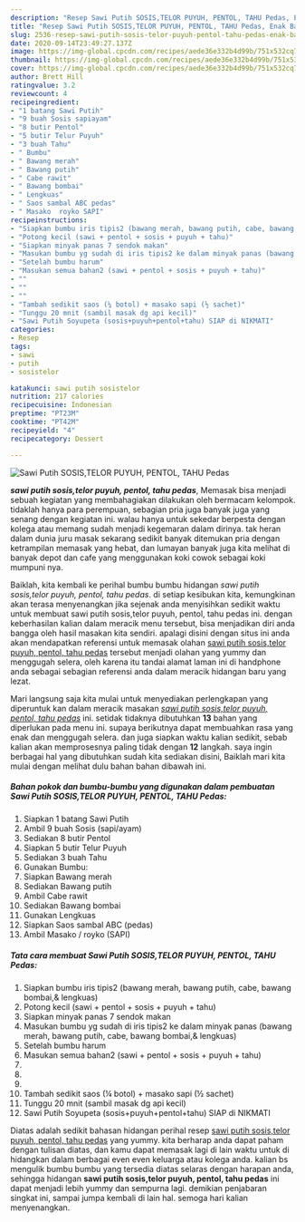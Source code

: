 ```yaml
---
description: "Resep Sawi Putih SOSIS,TELOR PUYUH, PENTOL, TAHU Pedas, Enak Banget"
title: "Resep Sawi Putih SOSIS,TELOR PUYUH, PENTOL, TAHU Pedas, Enak Banget"
slug: 2536-resep-sawi-putih-sosis-telor-puyuh-pentol-tahu-pedas-enak-banget
date: 2020-09-14T23:49:27.137Z
image: https://img-global.cpcdn.com/recipes/aede36e332b4d99b/751x532cq70/sawi-putih-sosistelor-puyuh-pentol-tahu-pedas-foto-resep-utama.jpg
thumbnail: https://img-global.cpcdn.com/recipes/aede36e332b4d99b/751x532cq70/sawi-putih-sosistelor-puyuh-pentol-tahu-pedas-foto-resep-utama.jpg
cover: https://img-global.cpcdn.com/recipes/aede36e332b4d99b/751x532cq70/sawi-putih-sosistelor-puyuh-pentol-tahu-pedas-foto-resep-utama.jpg
author: Brett Hill
ratingvalue: 3.2
reviewcount: 4
recipeingredient:
- "1 batang Sawi Putih"
- "9 buah Sosis sapiayam"
- "8 butir Pentol"
- "5 butir Telur Puyuh"
- "3 buah Tahu"
- " Bumbu"
- " Bawang merah"
- " Bawang putih"
- " Cabe rawit"
- " Bawang bombai"
- " Lengkuas"
- " Saos sambal ABC pedas"
- " Masako  royko SAPI"
recipeinstructions:
- "Siapkan bumbu iris tipis2 (bawang merah, bawang putih, cabe, bawang bombai,&amp; lengkuas)"
- "Potong kecil (sawi + pentol + sosis + puyuh + tahu)"
- "Siapkan minyak panas 7 sendok makan"
- "Masukan bumbu yg sudah di iris tipis2 ke dalam minyak panas (bawang merah, bawang putih, cabe, bawang bombai,&amp; lengkuas)"
- "Setelah bumbu harum"
- "Masukan semua bahan2 (sawi + pentol + sosis + puyuh + tahu)"
- ""
- ""
- ""
- "Tambah sedikit saos (¼ botol) + masako sapi (½ sachet)"
- "Tunggu 20 mnit (sambil masak dg api kecil)"
- "Sawi Putih Soyupeta (sosis+puyuh+pentol+tahu) SIAP di NIKMATI"
categories:
- Resep
tags:
- sawi
- putih
- sosistelor

katakunci: sawi putih sosistelor 
nutrition: 217 calories
recipecuisine: Indonesian
preptime: "PT23M"
cooktime: "PT42M"
recipeyield: "4"
recipecategory: Dessert

---
```



![Sawi Putih SOSIS,TELOR PUYUH, PENTOL, TAHU Pedas](https://img-global.cpcdn.com/recipes/aede36e332b4d99b/751x532cq70/sawi-putih-sosistelor-puyuh-pentol-tahu-pedas-foto-resep-utama.jpg)

<b><i>sawi putih sosis,telor puyuh, pentol, tahu pedas</i></b>, Memasak bisa menjadi sebuah kegiatan yang membahagiakan dilakukan oleh bermacam kelompok. tidaklah hanya para perempuan, sebagian pria juga banyak juga yang senang dengan kegiatan ini. walau hanya untuk sekedar berpesta dengan kolega atau memang sudah menjadi kegemaran dalam dirinya. tak heran dalam dunia juru masak sekarang sedikit banyak ditemukan pria dengan ketrampilan memasak yang hebat, dan lumayan banyak juga kita melihat di banyak depot dan cafe yang menggunakan koki cowok sebagai koki mumpuni nya.



Baiklah, kita kembali ke perihal bumbu bumbu hidangan <i>sawi putih sosis,telor puyuh, pentol, tahu pedas</i>. di setiap kesibukan kita, kemungkinan akan terasa menyenangkan jika sejenak anda menyisihkan sedikit waktu untuk membuat sawi putih sosis,telor puyuh, pentol, tahu pedas ini. dengan keberhasilan kalian dalam meracik menu tersebut, bisa menjadikan diri anda bangga oleh hasil masakan kita sendiri. apalagi disini dengan situs ini anda akan mendapatkan referensi untuk memasak olahan <u>sawi putih sosis,telor puyuh, pentol, tahu pedas</u> tersebut menjadi olahan yang yummy dan menggugah selera, oleh karena itu tandai alamat laman ini di handphone anda sebagai sebagian referensi anda dalam meracik hidangan baru yang lezat.


Mari langsung saja kita mulai untuk menyediakan perlengkapan yang diperuntuk kan dalam meracik masakan <u><i>sawi putih sosis,telor puyuh, pentol, tahu pedas</i></u> ini. setidak tidaknya dibutuhkan <b>13</b> bahan yang diperlukan pada menu ini. supaya berikutnya dapat membuahkan rasa yang enak dan menggugah selera. dan juga siapkan waktu kalian sedikit, sebab kalian akan memprosesnya paling tidak dengan <b>12</b> langkah. saya ingin berbagai hal yang dibutuhkan sudah kita sediakan disini, Baiklah mari kita mulai dengan melihat dulu bahan bahan dibawah ini.

<!--inarticleads1-->

##### Bahan pokok dan bumbu-bumbu yang digunakan dalam pembuatan Sawi Putih SOSIS,TELOR PUYUH, PENTOL, TAHU Pedas:

1. Siapkan 1 batang Sawi Putih
1. Ambil 9 buah Sosis (sapi/ayam)
1. Sediakan 8 butir Pentol
1. Siapkan 5 butir Telur Puyuh
1. Sediakan 3 buah Tahu
1. Gunakan  Bumbu:
1. Siapkan  Bawang merah
1. Sediakan  Bawang putih
1. Ambil  Cabe rawit
1. Sediakan  Bawang bombai
1. Gunakan  Lengkuas
1. Siapkan  Saos sambal ABC (pedas)
1. Ambil  Masako / royko (SAPI)




<!--inarticleads2-->

##### Tata cara membuat Sawi Putih SOSIS,TELOR PUYUH, PENTOL, TAHU Pedas:

1. Siapkan bumbu iris tipis2 (bawang merah, bawang putih, cabe, bawang bombai,&amp; lengkuas)
1. Potong kecil (sawi + pentol + sosis + puyuh + tahu)
1. Siapkan minyak panas 7 sendok makan
1. Masukan bumbu yg sudah di iris tipis2 ke dalam minyak panas (bawang merah, bawang putih, cabe, bawang bombai,&amp; lengkuas)
1. Setelah bumbu harum
1. Masukan semua bahan2 (sawi + pentol + sosis + puyuh + tahu)
1. 
1. 
1. 
1. Tambah sedikit saos (¼ botol) + masako sapi (½ sachet)
1. Tunggu 20 mnit (sambil masak dg api kecil)
1. Sawi Putih Soyupeta (sosis+puyuh+pentol+tahu) SIAP di NIKMATI




Diatas adalah sedikit bahasan hidangan perihal resep <u>sawi putih sosis,telor puyuh, pentol, tahu pedas</u> yang yummy. kita berharap anda dapat paham dengan tulisan diatas, dan kamu dapat memasak lagi di lain waktu untuk di hidangkan dalam berbagai even even keluarga atau kolega anda. kalian bs mengulik bumbu bumbu yang tersedia diatas selaras dengan harapan anda, sehingga hidangan <b>sawi putih sosis,telor puyuh, pentol, tahu pedas</b> ini dapat menjadi lebih yummy dan sempurna lagi. demikian penjabaran singkat ini, sampai jumpa kembali di lain hal. semoga hari kalian menyenangkan.
